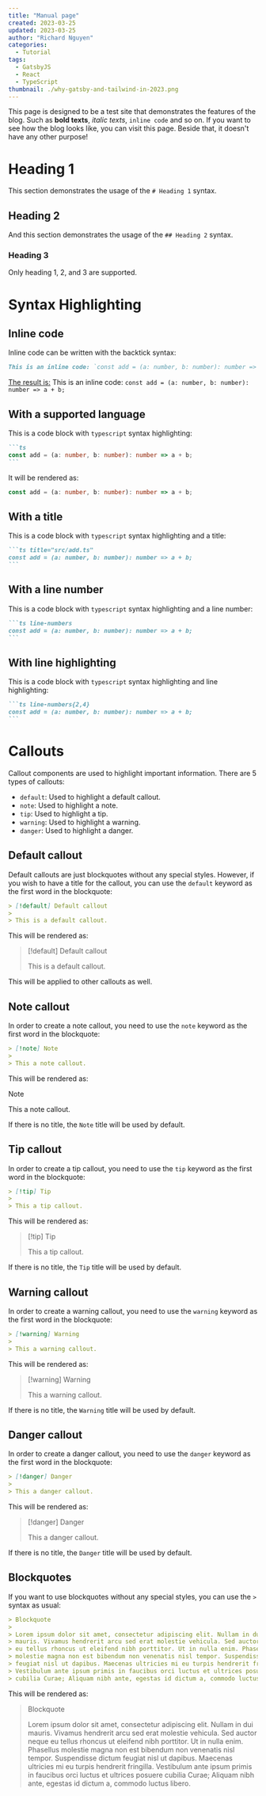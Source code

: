 ```yaml
---
title: "Manual page"
created: 2023-03-25
updated: 2023-03-25
author: "Richard Nguyen"
categories:
  - Tutorial
tags:
  - GatsbyJS
  - React
  - TypeScript
thumbnail: ./why-gatsby-and-tailwind-in-2023.png
---
```


This page is designed to be a test site that demonstrates the features of the blog. Such as **bold texts**, _italic texts_, `inline code` and so on. If you
want to see how the blog looks like, you can visit this page. Beside that, it
doesn't have any other purpose!

<!-- end -->

# Heading 1

This section demonstrates the usage of the `# Heading 1` syntax.

## Heading 2

And this section demonstrates the usage of the `## Heading 2` syntax.

### Heading 3

Only heading 1, 2, and 3 are supported.

# Syntax Highlighting

## Inline code

Inline code can be written with the backtick syntax:

```md
This is an inline code: `const add = (a: number, b: number): number => a + b;`
```

<u>The result is:</u> This is an inline code: `const add = (a: number, b: number): number => a + b;`

## With a supported language

This is a code block with `typescript` syntax highlighting:

````md
```ts
const add = (a: number, b: number): number => a + b;
```
````

It will be rendered as:

```ts
const add = (a: number, b: number): number => a + b;
```

## With a title

This is a code block with `typescript` syntax highlighting and a title:

````md
```ts title="src/add.ts"
const add = (a: number, b: number): number => a + b;
```
````

## With a line number

This is a code block with `typescript` syntax highlighting and a line number:

````md
```ts line-numbers
const add = (a: number, b: number): number => a + b;
```
````

## With line highlighting

This is a code block with `typescript` syntax highlighting and line highlighting:

````md
```ts line-numbers{2,4}
const add = (a: number, b: number): number => a + b;
```
````

# Callouts

Callout components are used to highlight important information. There are 5 types of callouts:

- `default`: Used to highlight a default callout.
- `note`: Used to highlight a note.
- `tip`: Used to highlight a tip.
- `warning`: Used to highlight a warning.
- `danger`: Used to highlight a danger.

## Default callout

Default callouts are just blockquotes without any special styles. However, if you wish to have a title for the callout, you can use the `default` keyword as the first word in the blockquote:

```md
> [!default] Default callout
>
> This is a default callout.
```

This will be rendered as:

> [!default] Default callout
>
> This is a default callout.

This will be applied to other callouts as well.

## Note callout

In order to create a note callout, you need to use the `note` keyword as the first word in the blockquote:

```md
> [!note] Note
>
> This a note callout.
```

This will be rendered as:

> [!note]
>
> This a note callout.

If there is no title, the `Note` title will be used by default.

## Tip callout

In order to create a tip callout, you need to use the `tip` keyword as the first word in the blockquote:

```md
> [!tip] Tip
>
> This a tip callout.
```

This will be rendered as:

> [!tip] Tip
>
> This a tip callout.

If there is no title, the `Tip` title will be used by default.

## Warning callout

In order to create a warning callout, you need to use the `warning` keyword as the first word in the blockquote:

```md
> [!warning] Warning
>
> This a warning callout.
```

This will be rendered as:

> [!warning] Warning
>
> This a warning callout.

If there is no title, the `Warning` title will be used by default.

## Danger callout

In order to create a danger callout, you need to use the `danger` keyword as the first word in the blockquote:

```md
> [!danger] Danger
>
> This a danger callout.
```

This will be rendered as:

> [!danger] Danger
>
> This a danger callout.

If there is no title, the `Danger` title will be used by default.

## Blockquotes

If you want to use blockquotes without any special styles, you can use the `>` syntax as usual:

```md
> Blockquote
>
> Lorem ipsum dolor sit amet, consectetur adipiscing elit. Nullam in dui
> mauris. Vivamus hendrerit arcu sed erat molestie vehicula. Sed auctor neque
> eu tellus rhoncus ut eleifend nibh porttitor. Ut in nulla enim. Phasellus
> molestie magna non est bibendum non venenatis nisl tempor. Suspendisse dictum
> feugiat nisl ut dapibus. Maecenas ultricies mi eu turpis hendrerit fringilla.
> Vestibulum ante ipsum primis in faucibus orci luctus et ultrices posuere
> cubilia Curae; Aliquam nibh ante, egestas id dictum a, commodo luctus libero.
```

This will be rendered as:

> Blockquote
>
> Lorem ipsum dolor sit amet, consectetur adipiscing elit. Nullam in dui
> mauris. Vivamus hendrerit arcu sed erat molestie vehicula. Sed auctor neque
> eu tellus rhoncus ut eleifend nibh porttitor. Ut in nulla enim. Phasellus
> molestie magna non est bibendum non venenatis nisl tempor. Suspendisse dictum
> feugiat nisl ut dapibus. Maecenas ultricies mi eu turpis hendrerit fringilla.
> Vestibulum ante ipsum primis in faucibus orci luctus et ultrices posuere
> cubilia Curae; Aliquam nibh ante, egestas id dictum a, commodo luctus libero.
